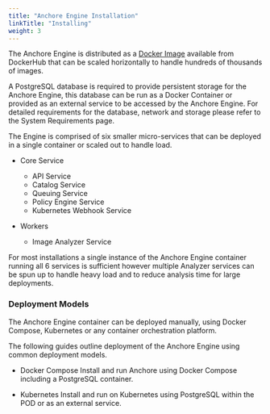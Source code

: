 ```yaml
---
title: "Anchore Engine Installation"
linkTitle: "Installing"
weight: 3
---
```


The Anchore Engine is distributed as a [Docker Image](https://hub.docker.com/r/anchore/anchore-engine) available from DockerHub that can be scaled horizontally to handle hundreds of thousands of images.

A PostgreSQL database is required to provide persistent storage for the Anchore Engine, this database can be run as a Docker Container or provided as an external service to be accessed by the Anchore Engine. For detailed requirements for the database, network and storage please refer to the System Requirements page.

The Engine is comprised of six smaller micro-services that can be deployed in a single container or scaled out to handle load.

- Core Service
    - API Service
    - Catalog Service
    - Queuing Service
    - Policy Engine Service
    - Kubernetes Webhook Service

- Workers
    - Image Analyzer Service

For most installations a single instance of the Anchore Engine container running all 6 services is sufficient however multiple Analyzer services can be spun up to handle heavy load and to reduce analysis time for large deployments.

### Deployment Models

The Anchore Engine container can be deployed manually, using Docker Compose, Kubernetes or any container orchestration platform.

The following guides outline deployment of the Anchore Engine using common deployment models.

- Docker Compose
    Install and run Anchore using Docker Compose including a PostgreSQL container.

- Kubernetes
    Install and run on Kubernetes using PostgreSQL within the POD or as an external service.